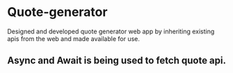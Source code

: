 # Quote-generator
Designed and developed quote generator web app by inheriting existing apis from the web and made available for use.

## Async and Await is being used to fetch quote api.

